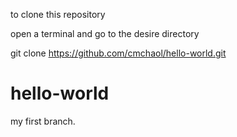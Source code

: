 to clone this repository


open a terminal and go to the desire directory 

git clone https://github.com/cmchaol/hello-world.git



hello-world
===========

my first branch.
